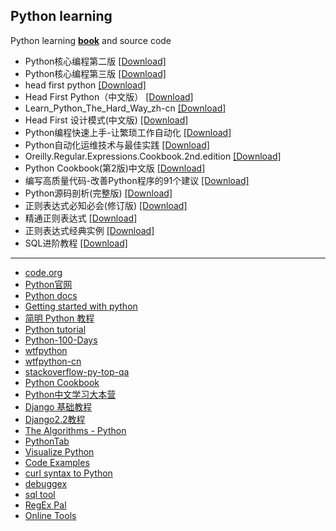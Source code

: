 ## Python learning
Python learning [**book**](/python/book) and source code
- Python核心编程第二版 [[Download]](/python/book/Python核心编程第二版.pdf)
- Python核心编程第三版 [[Download]](/python/book/Python核心编程第三版.pdf)
- head first python [[Download]](/python/book/head%20first%20python.pdf)
- Head First Python（中文版） [[Download]](/python/book/Head%20First%20Python（中文版）.pdf)
- Learn_Python_The_Hard_Way_zh-cn [[Download]](/python/book/Learn_Python_The_Hard_Way_zh-cn.pdf)
- Head First 设计模式(中文版) [[Download]](/python/book/Head%20First%20设计模式(中文版).pdf)
- Python编程快速上手-让繁琐工作自动化 [[Download]](/python/book/Python编程快速上手-让繁琐工作自动化.pdf)
- Python自动化运维技术与最佳实践 [[Download]](/python/book/Python自动化运维技术与最佳实践.pdf)
- Oreilly.Regular.Expressions.Cookbook.2nd.edition [[Download]](/python/book/Oreilly.Regular.Expressions.Cookbook.2nd.edition.pdf)
- Python Cookbook(第2版)中文版 [[Download]](/python/book/Python%20Cookbook(第2版)中文版.pdf)
- 编写高质量代码-改善Python程序的91个建议 [[Download]](/python/book/编写高质量代码-改善Python程序的91个建议.pdf)
- Python源码剖析(完整版) [[Download]](/python/book/Python源码剖析(完整版).pdf)
- 正则表达式必知必会(修订版) [[Download]](/python/book/正则表达式必知必会(修订版).pdf)
- 精通正则表达式 [[Download]](/python/book/精通正则表达式.pdf)
- 正则表达式经典实例 [[Download]](/python/book/正则表达式经典实例.pdf)
- SQL进阶教程 [[Download]](/python/book/SQL进阶教程.pdf)
---
- [code.org](https://code.org/)
- [Python官网](https://www.python.org/)
- [Python docs](https://docs.python.org/3/)
- [Getting started with python](https://www.cnblogs.com/vamei/tag/Python/)
- [简明 Python 教程](https://woodpecker.org.cn/abyteofpython_cn/chinese/index.html)
- [Python tutorial](https://www.liaoxuefeng.com/wiki/1016959663602400)
- [Python-100-Days](https://github.com/jackfrued/Python-100-Days)
- [wtfpython](https://github.com/satwikkansal/wtfpython)
- [wtfpython-cn](https://github.com/leisurelicht/wtfpython-cn)
- [stackoverflow-py-top-qa](https://github.com/wklken/stackoverflow-py-top-qa)
- [Python Cookbook](http://python3-cookbook.readthedocs.org/zh_CN/latest/)
- [Python中文学习大本营](http://www.pythondoc.com/)
- [Django 基础教程](https://code.ziqiangxuetang.com/django/django-tutorial.html)
- [Django2.2教程](http://www.liujiangblog.com/course/django/2)
- [The Algorithms - Python](https://github.com/TheAlgorithms/Python)
- [PythonTab](https://www.pythontab.com/)
- [Visualize Python](http://pythontutor.com/visualize.html#mode=edit)
- [Code Examples](https://www.programcreek.com/)
- [curl syntax to Python](https://curl.trillworks.com/)
- [debuggex](https://www.debuggex.com/)
- [sql tool](https://tool.lu/sql/)
- [RegEx Pal](https://www.regexpal.com/)
- [Online Tools](https://emn178.github.io/online-tools/index.html)
